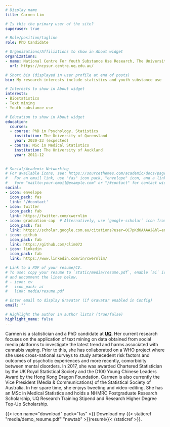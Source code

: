 ```yaml
---
# Display name
title: Carmen Lim

# Is this the primary user of the site?
superuser: true

# Role/position/tagline
role: PhD Candidate

# Organizations/Affiliations to show in About widget
organizations:
- name: National Centre For Youth Substance Use Research, The University of Queensland
  url: https://ncysur.centre.uq.edu.au/ 

# Short bio (displayed in user profile at end of posts)
bio: My research interests include statistics and youth substance use 

# Interests to show in About widget
interests:
- Biostatistics
- Text mining
- Youth substance use

# Education to show in About widget
education:
  courses:
  - course: PhD in Psychology, Statistics
    institution: The University of Queensland
    year: 2020-23 (expected)
  - course: MSc in Medical Statistics
    institution: The University of Auckland
    year: 2011-12
  

# Social/Academic Networking
# For available icons, see: https://sourcethemes.com/academic/docs/page-builder/#icons
#   For an email link, use "fas" icon pack, "envelope" icon, and a link in the
#   form "mailto:your-email@example.com" or "/#contact" for contact widget.
social:
- icon: envelope
  icon_pack: fas
  link: '/#contact'
- icon: twitter
  icon_pack: fab
  link: https://twitter.com/cwernlim
- icon: graduation-cap  # Alternatively, use `google-scholar` icon from `ai` icon pack
  icon_pack: fas
  link: https://scholar.google.com.au/citations?user=OC7pKd0AAAAJ&hl=en&oi=ao
- icon: github
  icon_pack: fab
  link: https://github.com/clim072
- icon: linkedin
  icon_pack: fab
  link: https://www.linkedin.com/in/cwernlim/

# Link to a PDF of your resume/CV.
# To use: copy your resume to `static/media/resume.pdf`, enable `ai` icons in `params.toml`, 
# and uncomment the lines below.
# - icon: cv
#   icon_pack: ai
#   link: media/resume.pdf

# Enter email to display Gravatar (if Gravatar enabled in Config)
email: ""

# Highlight the author in author lists? (true/false)
highlight_name: false
---
```


Carmen is a statistician and a PhD candidate at [**UQ**](https://ncysur.centre.uq.edu.au/). Her current research focuses on the application of text mining on data obtained from social media platforms to investigate the latest trend and harms associated with cannabis vaping. Prior to this, she has collaborated on a WHO project where she uses cross-national surveys to study antecedent risk factors and outcomes of psychotic experiences and more recently, comorbidity between mental disorders. In 2017, she was awarded Chartered Statistician by the UK Royal Statistical Society and the D100 Young Chinese Leaders Award by the Hong Kong Dragon Foundation. Carmen is also currently the Vice President (Media & Communications) of the Statistical Society of Australia.  In her spare time, she enjoys tweeting and video-editing.  She has an MSc in Medical Statistics and holds a NHMRC Postgraduate Research Scholarship, UQ Research Training Stipend and Research Higher Degree Top-Up Scholarship.

{{< icon name="download" pack="fas" >}} Download my {{< staticref "media/demo_resume.pdf" "newtab" >}}resumé{{< /staticref >}}.
